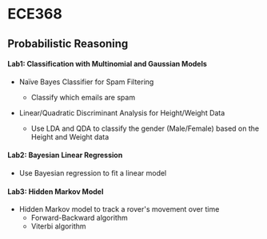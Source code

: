 # ECE368
## Probabilistic Reasoning

#### Lab1: Classification with Multinomial and Gaussian Models
  * Naïve Bayes Classifier for Spam Filtering
      * Classify which emails are spam
      
  * Linear/Quadratic Discriminant Analysis for Height/Weight Data
      * Use LDA and QDA to classify the gender (Male/Female) based on the Height and Weight data
      
#### Lab2: Bayesian Linear Regression
  * Use Bayesian regression to fit a linear model
  
#### Lab3: Hidden Markov Model
  * Hidden Markov model to track a rover's movement over time     
      * Forward-Backward algorithm
      * Viterbi algorithm
